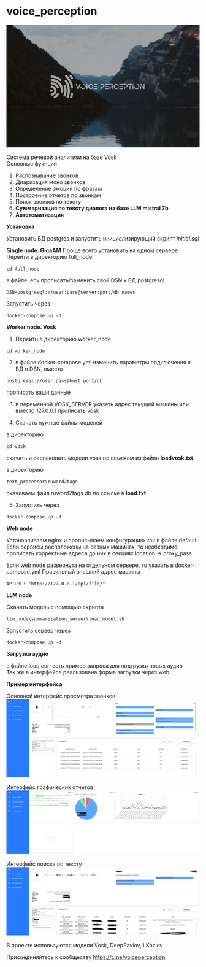 # voice_perception
![Alt text](https://github.com/bogdal1993/voice_perception/blob/main/docs/Annotation%202023-08-29%20210405.jpg?raw=true "Основной интерфейс")

Система речевой аналитики на базе Vosk  
Основные фукнции
1. Распознавание звонков
2. Диаризация моно звонков
3. Определение эмоций по фразам
4. Построение отчетов по звонкам
5. Поиск звонков по тексту
6. **Суммаризация по тексту диалога на базе LLM mistral 7b**
7. **Автотематизация**

**Установка**

Установить БД postgres и запустить инициализирующий скрипт *initial.sql*

**Single node. GigaAM**
Проще всего установить на одном сервере.
Перейти в директорию full_node
```
cd full_node
```

в файле .env прописать/заменить свой DSN к БД postgresql
```
DSN=postgresql://user:pass@server:port/db_names
```

Запустить через 
```
docker-compose up -d
```

**Worker node. Vosk**


1. Перейти в директорию worker_node
```
cd worker_node
```
2. в файле docker-compose.yml изменить параметры подключения к БД в DSN, вместо 
```
postgresql://user:pass@host:port/db
```
прописать ваши данные  


3. в переменной VOSK_SERVER указать адрес текущей машины или вместо 127.0.0.1 прописать vosk  

4. Скачать нужные файлы моделей

в директорию 
```
cd vosk 
```
скачать и распаковать модели vosk по ссылкам из файла **loadvosk.txt**  


в директорию 
```
text_processor\ruword2tags
```
скачиваем файл ruword2tags.db по ссылке в **load.txt**  

5. Запустить через 
```
docker-compose up -d
```

**Web node**  


Устанавливаем nginx и прописываем конфигурацию как в файле default. Если сервисы расположены на разных машинах, то необходимо прописать корректные адреса до них в секциях location -> proxy_pass.


Если web node развернута на отдельном сервере, то указать в docker-compose.yml Правильный внешний адрес машины
```
APIURL: "http://127.0.0.1/api/file/"
```

**LLM node**  

Скачать модель с помощью скрипта
```
llm_node\summarization_server\load_model.sh
```
Запустить сервер через 
```
docker-compose up -d
```

**Загрузка аудио**

в файле load.curl есть пример запроса для подгрузки новых аудио  
Так же в интерфейсе реализована форма загрузки через web

**Пример интерфейса**

Основной интерфейс просмотра звонков
![Alt text](https://github.com/bogdal1993/voice_perception/blob/main/docs/Annotation%202023-04-30%20143825.jpg?raw=true "Основной интерфейс")


Интерфейс графических отчетов
![Alt text](https://github.com/bogdal1993/voice_perception/blob/main/docs/Annotation%202023-04-30%20143822.jpg?raw=true "Интерфейс графических отчетов")


Интерфейс поиска по тексту
![Alt text](https://github.com/bogdal1993/voice_perception/blob/main/docs/Annotation%202023-04-30%20143821.jpg?raw=true "Интерфейс поиска по тексту")


В проекте используются модели Vosk, DeepPavlov, I.Koziev


Присоединяйтесь к сообществу https://t.me/voiceperception
